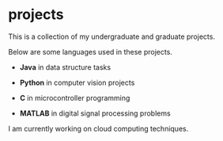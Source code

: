 # projects

This is a collection of my undergraduate and graduate projects.

Below are some languages used in these projects.

* **Java** in data structure tasks

* **Python** in computer vision projects

* **C** in microcontroller programming

* **MATLAB** in digital signal processing problems

I am currently working on cloud computing techniques.
